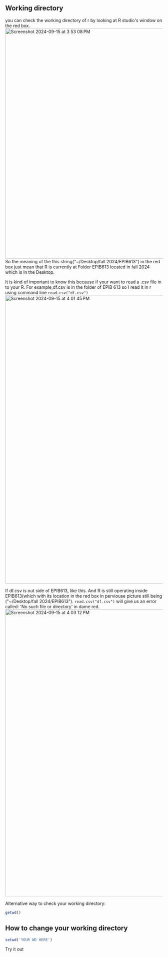 ## Working directory
you can check the working directory of r by looking at R studio's window on the red box.
<img width="737" alt="Screenshot 2024-09-15 at 3 53 08 PM" src="https://github.com/user-attachments/assets/3da9d855-53c1-4626-a51a-7d253418fc2f">
So the meaning of the this string("~/Desktop/fall 2024/EPIB613") in the red box just mean that R is currently at 
Folder EPIB613 located in fall 2024 which is in the Desktop. 

It is kind of important to know this because if your want to read a .csv file in to your R. For example,df.csv is in the folder of 
EPIB 613 so I read it in r using command line `read.csv("df.csv")`
<img width="922" alt="Screenshot 2024-09-15 at 4 01 45 PM" src="https://github.com/user-attachments/assets/745b481e-ebd7-45f3-be09-5ddafeaee564">

If df.csv is out side of EPIB613, like this. And R is still operating inside EPIB613(which with its location in the red box in perviouse picture still 
being ("~/Desktop/fall 2024/EPIB613"). `read.csv("df.csv")` will give us an error called: 'No such file or directory'
in dame red.
<img width="918" alt="Screenshot 2024-09-15 at 4 03 12 PM" src="https://github.com/user-attachments/assets/864deec1-2b73-4ee7-b46c-5c41ebf9d30d">

Alternative way to check your working directory:
```r
getwd()
```
## How to change your working directory 
```r
setwd('YOUR WD HERE')
```

Try it out 
